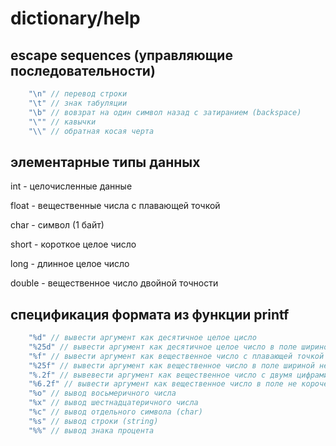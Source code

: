 # dictionary/help

## escape sequences (управляющие последовательности)

```c	
	"\n" // перевод строки
	"\t" // знак табуляции
	"\b" // вовзрат на один символ назад с затиранием (backspace)
	"\"" // кавычки
	"\\" // обратная косая черта
```

## элементарные типы данных
	
int - целочисленные данные

float - вещественные числа с плавающей точкой

char - символ (1 байт)

short - короткое целое число

long - длинное целое число

double - вещественное число двойной точности

## спецификация формата из функции printf

```c	
	"%d" // вывести аргумент как десятичное целое цисло
	"%25d" // вывести аргумент как десятичное целое число в поле шириной не менее 6 символов
	"%f" // вывести аргумент как вещественное число с плавающей точкой
	"%25f" // вывести аргумент как вещественное число в поле шириной не менее 25 символов
	"%.2f" // вывевести аргумент как вещественное число с двумя цифрами после десятичной точки
	"%6.2f" // вывести аргумент как вещественное число в поле не короче 6 символов и с двумя цифрами после точки
	"%o" // вывод восьмеричного числа
	"%x" // вывод шестнадцатеричного числа
	"%c" // вывод отдельного символа (char)
	"%s" // вывод строки (string)
	"%%" // вывод знака процента
```
